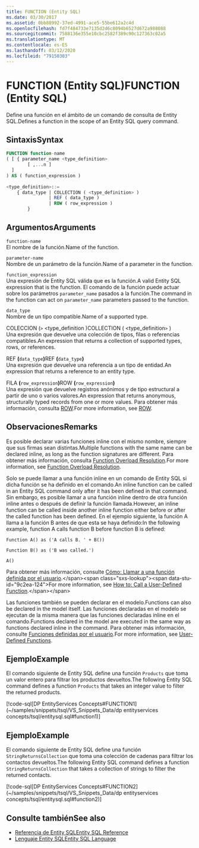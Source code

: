 ```yaml
---
title: FUNCTION (Entity SQL)
ms.date: 03/30/2017
ms.assetid: 0bb88992-37ed-4991-ace5-55be612a2c4d
ms.openlocfilehash: fd7f484733e7135d2d6c8094b6527d672a988088
ms.sourcegitcommit: 7588136e355e10cbc2582f389c90c127363c02a5
ms.translationtype: MT
ms.contentlocale: es-ES
ms.lasthandoff: 03/12/2020
ms.locfileid: "79150303"
---
```

# <a name="function-entity-sql"></a><span data-ttu-id="9c2ea-102">FUNCTION (Entity SQL)</span><span class="sxs-lookup"><span data-stu-id="9c2ea-102">FUNCTION (Entity SQL)</span></span>
<span data-ttu-id="9c2ea-103">Define una función en el ámbito de un comando de consulta de Entity SQL.</span><span class="sxs-lookup"><span data-stu-id="9c2ea-103">Defines a function in the scope of an Entity SQL query command.</span></span>  
  
## <a name="syntax"></a><span data-ttu-id="9c2ea-104">Sintaxis</span><span class="sxs-lookup"><span data-stu-id="9c2ea-104">Syntax</span></span>  
  
```sql  
FUNCTION function-name  
( [ { parameter_name <type_definition>
        [ ,...n ]  
  ]  
) AS ( function_expression )
  
<type_definition>::=  
    { data_type | COLLECTION ( <type_definition> )
                | REF ( data_type )
                | ROW ( row_expression )
        }
```  
  
## <a name="arguments"></a><span data-ttu-id="9c2ea-105">Argumentos</span><span class="sxs-lookup"><span data-stu-id="9c2ea-105">Arguments</span></span>  
 `function-name`  
 <span data-ttu-id="9c2ea-106">El nombre de la función.</span><span class="sxs-lookup"><span data-stu-id="9c2ea-106">Name of the function.</span></span>  
  
 `parameter-name`  
 <span data-ttu-id="9c2ea-107">Nombre de un parámetro de la función.</span><span class="sxs-lookup"><span data-stu-id="9c2ea-107">Name of a parameter in the function.</span></span>  
  
 `function_expression`  
 <span data-ttu-id="9c2ea-108">Una expresión de Entity SQL válida que es la función.</span><span class="sxs-lookup"><span data-stu-id="9c2ea-108">A valid Entity SQL expression that is the function.</span></span> <span data-ttu-id="9c2ea-109">El comando de la función puede actuar sobre los parámetros `parameter_name` pasados a la función.</span><span class="sxs-lookup"><span data-stu-id="9c2ea-109">The command in the function can act on `parameter_name` parameters passed to the function.</span></span>  
  
 `data_type`  
 <span data-ttu-id="9c2ea-110">Nombre de un tipo compatible.</span><span class="sxs-lookup"><span data-stu-id="9c2ea-110">Name of a supported type.</span></span>  
  
 <span data-ttu-id="9c2ea-111">COLECCION (`>` <type_definition )</span><span class="sxs-lookup"><span data-stu-id="9c2ea-111">COLLECTION ( <type_definition`>` )</span></span>  
 <span data-ttu-id="9c2ea-112">Una expresión que devuelve una colección de tipos, filas o referencias compatibles.</span><span class="sxs-lookup"><span data-stu-id="9c2ea-112">An expression that returns a collection of supported types, rows, or references.</span></span>  
  
 <span data-ttu-id="9c2ea-113">REF **(**`data_type`**)**</span><span class="sxs-lookup"><span data-stu-id="9c2ea-113">REF **(**`data_type`**)**</span></span>  
 <span data-ttu-id="9c2ea-114">Una expresión que devuelve una referencia a un tipo de entidad.</span><span class="sxs-lookup"><span data-stu-id="9c2ea-114">An expression that returns a reference to an entity type.</span></span>  
  
 <span data-ttu-id="9c2ea-115">FILA **(**`row_expression`**)**</span><span class="sxs-lookup"><span data-stu-id="9c2ea-115">ROW **(**`row_expression`**)**</span></span>  
 <span data-ttu-id="9c2ea-116">Una expresión que devuelve registros anónimos y de tipo estructural a partir de uno o varios valores.</span><span class="sxs-lookup"><span data-stu-id="9c2ea-116">An expression that returns anonymous, structurally typed records from one or more values.</span></span> <span data-ttu-id="9c2ea-117">Para obtener más información, consulta [ROW](row-entity-sql.md).</span><span class="sxs-lookup"><span data-stu-id="9c2ea-117">For more information, see [ROW](row-entity-sql.md).</span></span>  
  
## <a name="remarks"></a><span data-ttu-id="9c2ea-118">Observaciones</span><span class="sxs-lookup"><span data-stu-id="9c2ea-118">Remarks</span></span>  
 <span data-ttu-id="9c2ea-119">Es posible declarar varias funciones inline con el mismo nombre, siempre que sus firmas sean distintas.</span><span class="sxs-lookup"><span data-stu-id="9c2ea-119">Multiple functions with the same name can be declared inline, as long as the function signatures are different.</span></span> <span data-ttu-id="9c2ea-120">Para obtener más información, consulta [Function Overload Resolution](function-overload-resolution-entity-sql.md).</span><span class="sxs-lookup"><span data-stu-id="9c2ea-120">For more information, see [Function Overload Resolution](function-overload-resolution-entity-sql.md).</span></span>  
  
 <span data-ttu-id="9c2ea-121">Solo se puede llamar a una función inline en un comando de Entity SQL si dicha función se ha definido en el comando.</span><span class="sxs-lookup"><span data-stu-id="9c2ea-121">An inline function can be called in an Entity SQL command only after it has been defined in that command.</span></span> <span data-ttu-id="9c2ea-122">Sin embargo, es posible llamar a una función inline dentro de otra función inline antes o después de definir la función llamada.</span><span class="sxs-lookup"><span data-stu-id="9c2ea-122">However, an inline function can be called inside another inline function either before or after the called function has been defined.</span></span> <span data-ttu-id="9c2ea-123">En el ejemplo siguiente, la función A llama a la función B antes de que esta se haya definido:</span><span class="sxs-lookup"><span data-stu-id="9c2ea-123">In the following example, function A calls function B before function B is defined:</span></span>  
  
 `Function A() as ('A calls B. ' + B())`  
  
 `Function B() as ('B was called.')`  
  
 `A()`  
  
 <span data-ttu-id="9c2ea-124">Para obtener más información, consulte [Cómo: Llamar a una función definida por el usuario](https://docs.microsoft.com/previous-versions/dotnet/netframework-4.0/dd490951(v=vs.100)).</span><span class="sxs-lookup"><span data-stu-id="9c2ea-124">For more information, see [How to: Call a User-Defined Function](https://docs.microsoft.com/previous-versions/dotnet/netframework-4.0/dd490951(v=vs.100)).</span></span>  
  
 <span data-ttu-id="9c2ea-125">Las funciones también se pueden declarar en el modelo.</span><span class="sxs-lookup"><span data-stu-id="9c2ea-125">Functions can also be declared in the model itself.</span></span> <span data-ttu-id="9c2ea-126">Las funciones declaradas en el modelo se ejecutan de la misma manera que las funciones declaradas inline en el comando.</span><span class="sxs-lookup"><span data-stu-id="9c2ea-126">Functions declared in the model are executed in the same way as functions declared inline in the command.</span></span> <span data-ttu-id="9c2ea-127">Para obtener más información, consulte [Funciones definidas por el usuario](user-defined-functions-entity-sql.md).</span><span class="sxs-lookup"><span data-stu-id="9c2ea-127">For more information, see [User-Defined Functions](user-defined-functions-entity-sql.md).</span></span>  
  
## <a name="example"></a><span data-ttu-id="9c2ea-128">Ejemplo</span><span class="sxs-lookup"><span data-stu-id="9c2ea-128">Example</span></span>  
 <span data-ttu-id="9c2ea-129">El comando siguiente de Entity SQL define una función `Products` que toma un valor entero para filtrar los productos devueltos.</span><span class="sxs-lookup"><span data-stu-id="9c2ea-129">The following Entity SQL command defines a function `Products` that takes an integer value to filter the returned products.</span></span>  
  
 [!code-sql[DP EntityServices Concepts#FUNCTION1](~/samples/snippets/tsql/VS_Snippets_Data/dp entityservices concepts/tsql/entitysql.sql#function1)]  
  
## <a name="example"></a><span data-ttu-id="9c2ea-130">Ejemplo</span><span class="sxs-lookup"><span data-stu-id="9c2ea-130">Example</span></span>  
 <span data-ttu-id="9c2ea-131">El comando siguiente de Entity SQL define una función `StringReturnsCollection` que toma una colección de cadenas para filtrar los contactos devueltos.</span><span class="sxs-lookup"><span data-stu-id="9c2ea-131">The following Entity SQL command defines a function `StringReturnsCollection` that takes a collection of strings to filter the returned contacts.</span></span>  
  
 [!code-sql[DP EntityServices Concepts#FUNCTION2](~/samples/snippets/tsql/VS_Snippets_Data/dp entityservices concepts/tsql/entitysql.sql#function2)]  
  
## <a name="see-also"></a><span data-ttu-id="9c2ea-132">Consulte también</span><span class="sxs-lookup"><span data-stu-id="9c2ea-132">See also</span></span>

- [<span data-ttu-id="9c2ea-133">Referencia de Entity SQL</span><span class="sxs-lookup"><span data-stu-id="9c2ea-133">Entity SQL Reference</span></span>](entity-sql-reference.md)
- [<span data-ttu-id="9c2ea-134">Lenguaje Entity SQL</span><span class="sxs-lookup"><span data-stu-id="9c2ea-134">Entity SQL Language</span></span>](entity-sql-language.md)
